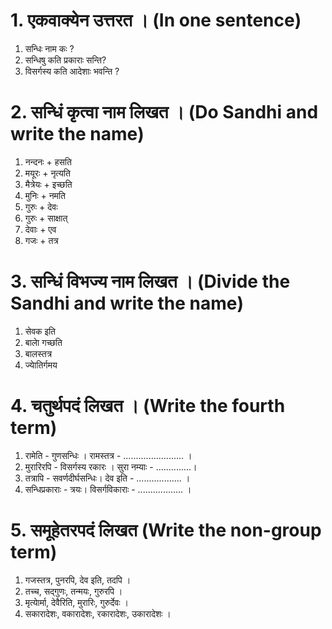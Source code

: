# 1. एकवाक्येन उत्तरत । (In one sentence)
1. सन्धिः नाम कः ?
2. सन्धिषु कति प्रकाराः सन्ति?
3. विसर्गस्य कति आदेशाः भवन्ति ?
# 2. सन्धिं कृत्वा नाम लिखत । (Do Sandhi and write the name)
1. नन्दनः + हसति
2. मयूरः + नृत्यति
3. मैत्रेयः + इच्छति
4. मुनिः + नमति
5. गुरुः + देवः
6. गुरुः + साक्षात्
7. देवाः + एव
8. गजः + तत्र
# 3. सन्धिं विभज्य नाम लिखत । (Divide the Sandhi and write the name)
1. सेवक इति
2. बालाे गच्छति
3. बालस्तत्र
4. ज्याेतिर्गमय
# 4. चतुर्थपदं लिखत । (Write the fourth term)
1. रामेति - गुणसन्धिः । रामस्तत्र - ........................ ।
2. मुरारिरपि - विसर्गस्य रकारः । सुरा नम्याः - ..............।
3. तत्रापि - सवर्णदीर्घसन्धिः। देव इति - .................. ।
4. सन्धिप्रकाराः - त्रयः। विसर्गविकाराः - .................. ।
# 5. समूहेतरपदं लिखत (Write the non-group term)
1. गजस्तत्र, पुनरपि, देव इति, तदपि ।
2. तच्च, सद्गुणः, तन्मयः, गुरुरपि ।
3. मृत्याेर्मा, देवैरिति, मुरारिः, गुरुर्देवः ।
4. सकारादेशः, वकारादेशः, रकारादेशः, उकारादेशः ।

